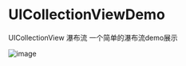 # UICollectionViewDemo
UICollectionView 瀑布流
一个简单的瀑布流demo展示



![image](https://github.com/Hardway2/UICollectionViewDemo/blob/master/2015-08-10%2010_29_22.gif)
